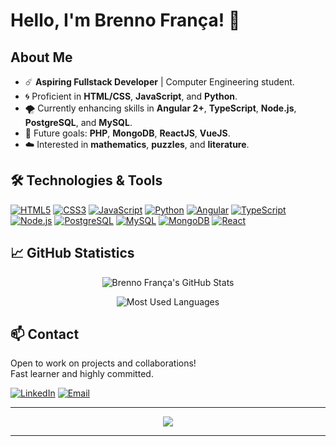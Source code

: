 # Hello, I'm Brenno França! 👋

## About Me

- ☄️ **Aspiring Fullstack Developer** | Computer Engineering student.
- 🌀 Proficient in **HTML/CSS**, **JavaScript**, and **Python**.
- 🌪️ Currently enhancing skills in **Angular 2+**, **TypeScript**, **Node.js**, **PostgreSQL**, and **MySQL**.
- 🌊 Future goals: **PHP**, **MongoDB**, **ReactJS**, **VueJS**.
- ☁️ Interested in **mathematics**, **puzzles**, and **literature**.

## 🛠 Technologies & Tools

[![HTML5](https://img.shields.io/badge/-HTML5-E34F26?style=flat&logo=html5&logoColor=white)](#)
[![CSS3](https://img.shields.io/badge/-CSS3-1572B6?style=flat&logo=css3&logoColor=white)](#)
[![JavaScript](https://img.shields.io/badge/-JavaScript-F7DF1E?style=flat&logo=javascript&logoColor=black)](#)
[![Python](https://img.shields.io/badge/-Python-3776AB?style=flat&logo=python&logoColor=white)](#)
[![Angular](https://img.shields.io/badge/-Angular-DD0031?style=flat&logo=angular&logoColor=white)](#)
[![TypeScript](https://img.shields.io/badge/-TypeScript-007ACC?style=flat&logo=typescript&logoColor=white)](#)
[![Node.js](https://img.shields.io/badge/-Node.js-339933?style=flat&logo=node.js&logoColor=white)](#)
[![PostgreSQL](https://img.shields.io/badge/-PostgreSQL-336791?style=flat&logo=postgresql&logoColor=white)](#)
[![MySQL](https://img.shields.io/badge/-MySQL-4479A1?style=flat&logo=mysql&logoColor=white)](#)
[![MongoDB](https://img.shields.io/badge/-MongoDB-47A248?style=flat&logo=mongodb&logoColor=white)](#)
[![React](https://img.shields.io/badge/-React-61DAFB?style=flat&logo=react&logoColor=black)](#)

## 📈 GitHub Statistics

<p align="center">
  <img src="https://github-readme-stats.vercel.app/api?username=brennoaf&show_icons=true&theme=radical" alt="Brenno França's GitHub Stats">
</p>

<p align="center">
  <img src="https://github-readme-stats.vercel.app/api/top-langs/?username=brennoaf&layout=compact&theme=radical" alt="Most Used Languages">
</p>

## 📫 Contact

Open to work on projects and collaborations!<br>
Fast learner and highly committed.

[![LinkedIn](https://img.shields.io/badge/-LinkedIn-0A66C2?style=flat&logo=linkedin&logoColor=white)](https://www.linkedin.com/in/brenno-françaa)
[![Email](https://img.shields.io/badge/-Email-D14836?style=flat&logo=gmail&logoColor=white)](mailto:brennomalafaia15@gmail.com)

---

<p align="center">
  <img src="https://img.shields.io/badge/-%F0%9F%99%8F%20Thank%20You!-87ceeb?style=for-the-badge">
</p>

---

